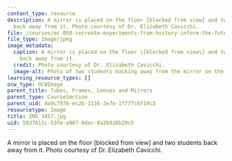 ```yaml
---
content_type: resource
description: A mirror is placed on the floor [blocked from view] and two students
  back away from it. Photo courtesy of Dr. Elizabeth Cavicchi.
file: /courses/ec-050-recreate-experiments-from-history-inform-the-future-from-the-past-galileo-january-iap-2010/5037611c53fea9070dec8a2b928b20c5_IMG_3457.jpg
file_type: image/jpeg
image_metadata:
  caption: A mirror is placed on the floor \[blocked from view\] and two students
    back away from it.
  credit: Photo courtesy of Dr. Elizabeth Cavicchi.
  image-alt: Photo of two students backing away from the mirror on the floor.
learning_resource_types: []
ocw_type: OCWImage
parent_title: Tubes, Frames, Lenses and Mirrors
parent_type: CourseSection
parent_uid: da9c7976-ec2b-1116-2e7e-1f777c6f19c3
resourcetype: Image
title: IMG_3457.jpg
uid: 5037611c-53fe-a907-0dec-8a2b928b20c5
---
```

A mirror is placed on the floor [blocked from view] and two students back away from it. Photo courtesy of Dr. Elizabeth Cavicchi.

